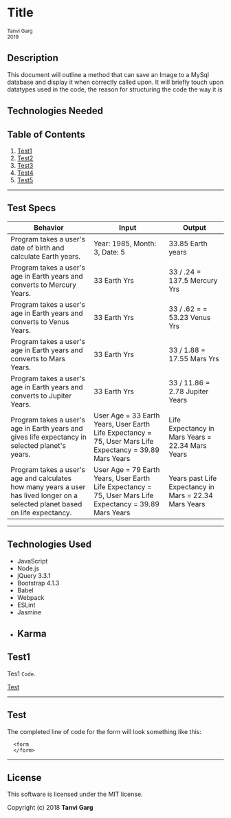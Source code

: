 # **Title**
<sup>Tanvi Garg</sup>   
<sup>2019</sup>

<!-- Write this more like an abstract -->
## Description
This document will outline a method that can save an Image to a MySql database and display it when correctly called upon. It will briefly touch upon datatypes used in the code, the reason for structuring the code the way it is

## Technologies Needed


## Table of Contents
  1. [Test1](#)
  2. [Test2](#)
  3. [Test3](#)
  4. [Test4](#)
  5. [Test5](#)

  ---
## Test Specs

| Behavior | Input | Output |
|----------|-------|--------|
|  Program takes a user's date of birth and calculate Earth years.| Year: 1985, Month: 3, Date: 5 | 33.85 Earth years
|  Program takes a user's age in Earth years and converts to Mercury Years.| 33 Earth Yrs | 33 / .24 = 137.5 Mercury Yrs
| Program takes a user's age in Earth years and converts to Venus Years. | 33 Earth Yrs | 33 / .62 = = 53.23 Venus Yrs |
| Program takes a user's age in Earth years and converts to Mars Years. |  33 Earth Yrs  | 33 / 1.88 = 17.55 Mars Yrs |
| Program takes a user's age in Earth years and converts to Jupiter Years. |  33 Earth Yrs  | 33 / 11.86 = 2.78 Jupiter Years |
| Program takes a user's age in Earth years and gives life expectancy in selected planet's years. |  User Age = 33 Earth Years, User Earth Life Expectancy = 75, User Mars Life Expectancy = 39.89 Mars Years   | Life Expectancy in Mars Years = 22.34 Mars Years |
| Program takes a user's age and calculates how many years a user has lived longer on a selected planet based on life expectancy. |  User Age = 79 Earth Years, User Earth Life Expectancy = 75, User Mars Life Expectancy = 39.89 Mars Years   | Years past Life Expectancy in Mars = 22.34 Mars Years |
 ---

## Technologies Used

* JavaScript
* Node.js
* jQuery 3.3.1
* Bootstrap 4.1.3
* Babel
* Webpack
* ESLint
* Jasmine
* Karma
  ---
## Test1
Tes1 `Code`.

[Test](img/filename)


---
## Test

The completed line of code for the form will look something like this:  

      <form   
      </form>

---
## License

This software is licensed under the MIT license.

Copyright (c) 2018 **Tanvi Garg**
